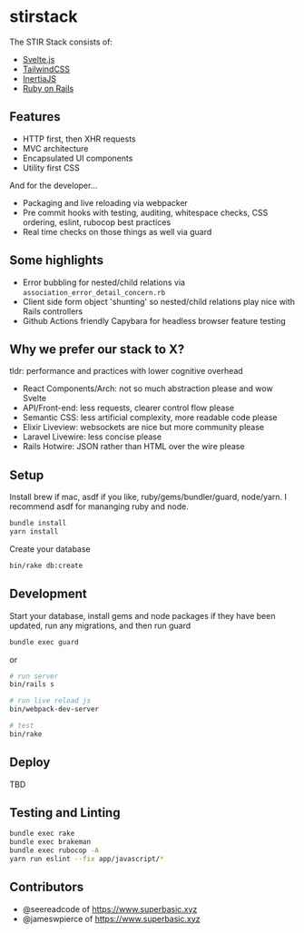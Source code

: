 # stirstack
The STIR Stack consists of:

- [Svelte.js](https://svelte.dev/)
- [TailwindCSS](https://tailwindcss.com/)
- [InertiaJS](https://inertiajs.com/)
- [Ruby on Rails](https://rubyonrails.org/)

## Features
- HTTP first, then XHR requests
- MVC architecture
- Encapsulated UI components
- Utility first CSS

And for the developer...

- Packaging and live reloading via webpacker
- Pre commit hooks with testing, auditing, whitespace checks, CSS ordering, eslint, rubocop best practices
- Real time checks on those things as well via guard

## Some highlights
- Error bubbling for nested/child relations via `association_error_detail_concern.rb`
- Client side form object 'shunting' so nested/child relations play nice with Rails controllers
- Github Actions friendly Capybara for headless browser feature testing

## Why we prefer our stack to X?
tldr: performance and practices with lower cognitive overhead

- React Components/Arch: not so much abstraction please and wow Svelte
- API/Front-end: less requests, clearer control flow please
- Semantic CSS: less artificial complexity, more readable code please
- Elixir Liveview: websockets are nice but more community please
- Laravel Livewire: less concise please
- Rails Hotwire: JSON rather than HTML over the wire please


## Setup

Install brew if mac, asdf if you like, ruby/gems/bundler/guard, node/yarn. I recommend asdf for mananging ruby and node.

```sh
bundle install
yarn install
```

Create your database

```sh
bin/rake db:create
```

## Development

Start your database, install gems and node packages if they have been updated, run any migrations, and then run guard

```sh
bundle exec guard
```

or

```sh
# run server
bin/rails s

# run live reload js
bin/webpack-dev-server

# test
bin/rake
```

## Deploy
TBD

## Testing and Linting

```bash
bundle exec rake
bundle exec brakeman
bundle exec rubocop -A
yarn run eslint --fix app/javascript/*
```

## Contributors
- @seereadcode of <https://www.superbasic.xyz>
- @jameswpierce of <https://www.superbasic.xyz>
